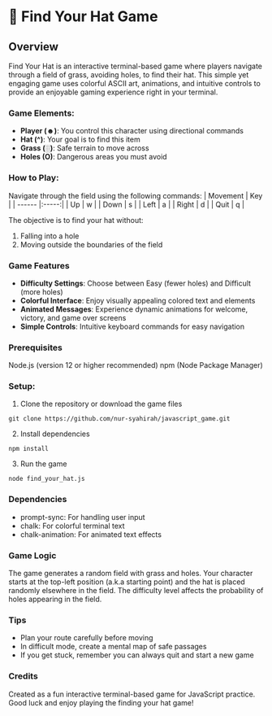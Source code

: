 # 🎩 Find Your Hat Game

## Overview
Find Your Hat is an interactive terminal-based game where players navigate through a field of grass, avoiding holes, to find their hat. 
This simple yet engaging game uses colorful ASCII art, animations, and intuitive controls to provide an enjoyable gaming experience right in your terminal.


### Game Elements:
* **Player (☻)**: You control this character using directional commands
* **Hat (^)**: Your goal is to find this item
* **Grass (░)**: Safe terrain to move across
* **Holes (O)**: Dangerous areas you must avoid

### How to Play:
Navigate through the field using the following commands:
| Movement   | Key |
| ------ |:-----:|
| Up     | w     |
| Down   | s     |
| Left   | a     |
| Right  | d     |
| Quit   | q     |

The objective is to find your hat without:

1. Falling into a hole
2. Moving outside the boundaries of the field

### Game Features
* __Difficulty Settings__: Choose between Easy (fewer holes) and Difficult (more holes)
* __Colorful Interface__: Enjoy visually appealing colored text and elements
* __Animated Messages__: Experience dynamic animations for welcome, victory, and game over screens
* __Simple Controls__: Intuitive keyboard commands for easy navigation

### Prerequisites

Node.js (version 12 or higher recommended)
npm (Node Package Manager)

### Setup:
1. Clone the repository or download the game files

```
git clone https://github.com/nur-syahirah/javascript_game.git
```
2. Install dependencies
```
npm install
```
3. Run the game
```
node find_your_hat.js
```
### Dependencies
* prompt-sync: For handling user input
* chalk: For colorful terminal text
* chalk-animation: For animated text effects

### Game Logic
The game generates a random field with grass and holes. Your character starts at the top-left position (a.k.a starting point) and the hat is placed randomly elsewhere in the field. The difficulty level affects the probability of holes appearing in the field.

### Tips
* Plan your route carefully before moving
* In difficult mode, create a mental map of safe passages
* If you get stuck, remember you can always quit and start a new game

### Credits
Created as a fun interactive terminal-based game for JavaScript practice. Good luck and enjoy playing the finding your hat game!
